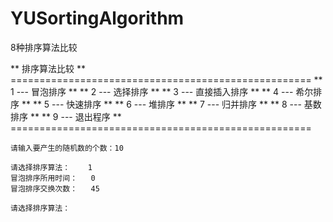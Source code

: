 # YUSortingAlgorithm
8种排序算法比较


**              排序算法比较                      **
    ====================================================
    **              1 --- 冒泡排序                    **
    **              2 --- 选择排序                    **
    **              3 --- 直接插入排序                **
    **              4 --- 希尔排序                    **
    **              5 --- 快速排序                    **
    **              6 --- 堆排序                      **
    **              7 --- 归并排序                    **
    **              8 --- 基数排序                    **
    **              9 --- 退出程序                    **
    ====================================================

    请输入要产生的随机数的个数：10

    请选择排序算法：	1
    冒泡排序所用时间：	0
    冒泡排序交换次数：	45

    请选择排序算法：
